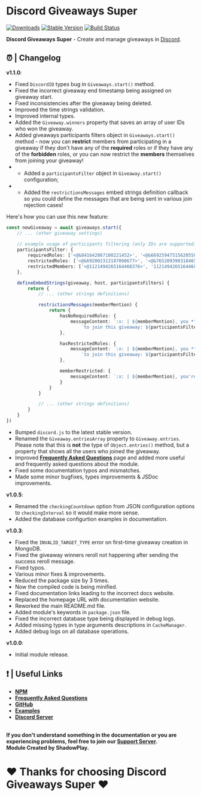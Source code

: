 # Discord Giveaways Super

[![Downloads](https://img.shields.io/npm/dt/discord-giveaways-super?style=for-the-badge)](https://www.npmjs.com/package/discord-giveaways-super)
[![Stable Version](https://img.shields.io/npm/v/discord-giveaways-super?style=for-the-badge)](https://www.npmjs.com/package/discord-giveaways-super)
[![Build Status](https://github.com/shadowplay1/discord-economy-super/workflows/build/badge.svg)](https://www.npmjs.com/package/discord-giveaways-super)

<b>Discord Giveaways Super</b> - Create and manage giveaways in [Discord](https://old.discordjs.dev/#/).

## ⏰ | Changelog

**v1.1.0**:
- Fixed `DiscordID` types bug in `Giveaways.start()` method.
- Fixed the incorrect giveaway end timestamp being assigned on giveaway start.
- Fixed inconsistencies after the giveaway being deleted.
- Improved the time strings validation.
- Improved internal types.
- Added the `Giveaway.winners` property that saves an array of user IDs who won the giveaway.
- Added giveaways participants filters object in `Giveaways.start()` method - now you can **restrict** members from participating in a giveaway if they don't have any of the **required** roles or if they have any of the **forbidden** roles, or you can now restrict the **members** themselves from joining your giveaway!
- - Added a `participantsFilter` object in `Giveaway.start()` configuration;
- - Added the `restrictionsMessages` embed strings definition callback so you could define the messages that are being sent in various join rejection cases! 

Here's how you can use this new feature:

```ts
const newGiveaway = await giveaways.start({
    // ... (other giveaway settings)
    
    // example usage of participants filtering (only IDs are supported)
    participantsFilter: {
        requiredRoles: ['<@&841642867100221452>', '<@&669259475156205583>', '841642867100221452', '669259475156205583'],
        restrictedRoles: ['<@&692002313187098677>', '<@&765209398318465075>', '692002313187098677', '765209398318465075'],
        restrictedMembers: ['<@1121494265164468376>', '1121494265164468376']
    },

    defineEmbedStrings(giveaway, host, participantsFilters) {
        return {
            // ... (other strings definitions)

            restrictionsMessages(memberMention) {
                return {
                    hasNoRequiredRoles: {
                        messageContent: `:x: | ${memberMention}, you **must** have at least one of the following roles ` +
                            `to join this giveaway: ${participantsFilters.requiredRoles?.join(', ')}`
                    },

                    hasRestrictedRoles: {
                        messageContent: `:x: | ${memberMention}, you **cannot** have any of the following roles ` +
                            `to join this giveaway: ${participantsFilters.restrictedRoles?.join(', ')}`
                    },

                    memberRestricted: {
                        messageContent: `:x: | ${memberMention}, you're **not allowed** to join this giveaway.`
                    }
                }
            }

            // ... (other strings definitions)
        }
    }
})
```

- Bumped `discord.js` to the latest stable version.
- Renamed the `Giveaway.entriesArray` property to `Giveaway.entries`. Please note that this is **not** the type of `Object.entries()` method, but a property that shows all the users who joined the giveaway.
- Improved **[Frequently Asked Questions](https://dgs-docs.js.org/#/docs/main/1.0.5/general/faq)** page and added more useful and frequently asked questions about the module.
- Fixed some documentation typos and mismatches.
- Made some minor bugfixes, types improvements & JSDoc improvements.

**v1.0.5**:
- Renamed the `checkingCountdown` option from JSON configuration options to `checkingInterval` so it would make more sense.
- Added the database configurtion examples in documentation.

**v1.0.3**:
- Fixed the `INVALID_TARGET_TYPE` error on first-time giveaway creation in MongoDB.
- Fixed the giveaway winners reroll not happening after sending the success reroll message.
- Fixed typos.
- Various minor fixes & improvements.
- Reduced the package size by 3 times.
- Now the compiled code is being minified.
- Fixed documentation links leading to the incorrect docs website.
- Replaced the homepage URL with documentation website.
- Reworked the main README.md file.
- Added module's keywords in `package.json` file.
- Fixed the incorrect database type being displayed in debug logs.
- Added missing types in type arguments descriptions in `CacheManager`.
- Added debug logs on all database operations.

**v1.0.0**:
- Initial module release.

## ❗ | Useful Links
<ul>
<li><b><a href = "https://www.npmjs.com/package/discord-giveaways-super">NPM</a></b></li>
<li><b><a href = "https://dgs-docs.js.org/#/docs/main/1.1.0/general/faq">Frequently Asked Questions</a></b></li>
<li><b><a href = "https://github.com/shadowplay1/discord-giveaways-super">GitHub</a></b></li>
<li><b><a href = "https://github.com/shadowplay1/discord-giveaways-super/tree/main/examples">Examples</a></b></li>
<li><b><a href = "https://discord.gg/4pWKq8vUnb">Discord Server</a></b></li>
</ul>
<br>
<b>If you don't understand something in the documentation or you are experiencing problems, feel free to join our <a href = "https://discord.gg/4pWKq8vUnb">Support Server</a>.</b>
<br>
<b>Module Created by ShadowPlay.</b>

# ❤️ Thanks for choosing Discord Giveaways Super ❤️

